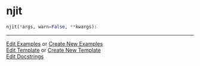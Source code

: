 # <a id="McUtils.Misc.NumbaTools.njit">njit</a>

```python
njit(*args, warn=False, **kwargs): 
```
 




___

[Edit Examples](https://github.com/McCoyGroup/McUtils/edit/edit/ci/examples/ci/docs/McUtils/Misc/NumbaTools/njit.md) or 
[Create New Examples](https://github.com/McCoyGroup/McUtils/new/edit/?filename=ci/examples/ci/docs/McUtils/Misc/NumbaTools/njit.md) <br/>
[Edit Template](https://github.com/McCoyGroup/McUtils/edit/edit/ci/docs/ci/docs/McUtils/Misc/NumbaTools/njit.md) or 
[Create New Template](https://github.com/McCoyGroup/McUtils/new/edit/?filename=ci/docs/templates/ci/docs/McUtils/Misc/NumbaTools/njit.md) <br/>
[Edit Docstrings](https://github.com/McCoyGroup/McUtils/edit/edit/McUtils/Misc/NumbaTools.py?message=Update%20Docs)